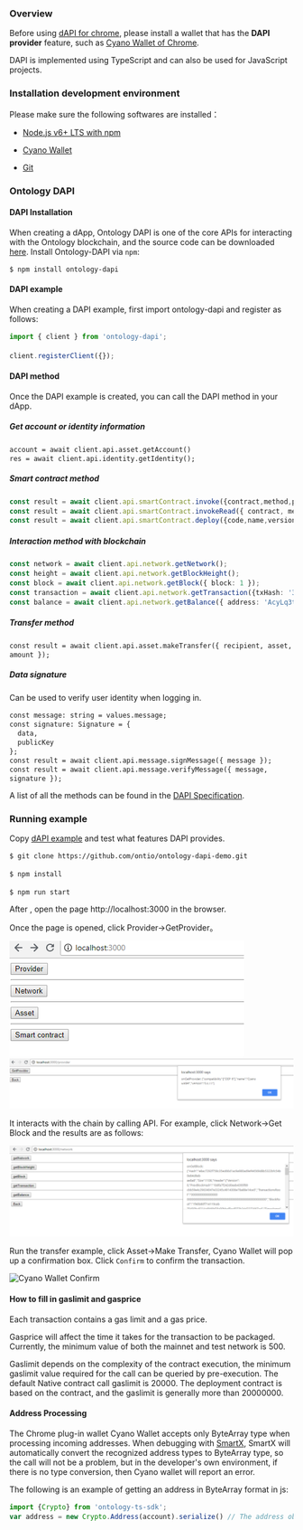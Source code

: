 


### Overview

Before using [dAPI for chrome](https://github.com/ontio/ontology-dapi), please install a wallet that has the **DAPI provider** feature, such as [Cyano Wallet of Chrome](https://github.com/ontio/cyano-wallet).

DAPI is implemented using TypeScript and can also be used for JavaScript projects.

### Installation development environment

Please make sure the following softwares are installed：

- [Node.js v6+ LTS with npm](https://nodejs.org/en/)

- [Cyano Wallet]( https://chrome.google.com/webstore/detail/ontology-web-wallet/dkdedlpgdmmkkfjabffeganieamfklkm)

- [Git](https://git-scm.com/)


### Ontology DAPI
#### DAPI Installation
When creating a dApp, Ontology DAPI is one of the core APIs for interacting with the Ontology blockchain, and the source code can be downloaded [here](https://github.com/ontio/ontology-dapi). Install Ontology-DAPI via ```npm```:

```
$ npm install ontology-dapi
```

#### DAPI example

When creating a DAPI example, first import ontology-dapi and register as follows:

```typescript
import { client } from 'ontology-dapi';

client.registerClient({});
```

#### DAPI method
Once the DAPI example is created, you can call the DAPI method in your dApp.

##### Get account or identity information

```
account = await client.api.asset.getAccount()
res = await client.api.identity.getIdentity();
```


##### Smart contract method
```typescript
const result = await client.api.smartContract.invoke({contract,method,parameters,gasPrice,gasLimit,requireIdentity});
const result = await client.api.smartContract.invokeRead({ contract, method, parameters });
const result = await client.api.smartContract.deploy({code,name,version,author,email,description,needStorage,gasPrice,gasLimit});
```

##### Interaction method with blockchain
```typescript
const network = await client.api.network.getNetwork();
const height = await client.api.network.getBlockHeight();
const block = await client.api.network.getBlock({ block: 1 });
const transaction = await client.api.network.getTransaction({txHash: '314e24e5bb0bd88852b2f13e673e5dcdfd53bdab909de8b9812644d6871bc05f'});
const balance = await client.api.network.getBalance({ address: 'AcyLq3tokVpkMBMLALVMWRdVJ83TTgBUwU' });
```
##### Transfer method
```
const result = await client.api.asset.makeTransfer({ recipient, asset, amount });
```

##### Data signature

Can be used to verify user identity when logging in.
```
const message: string = values.message;
const signature: Signature = {
  data,
  publicKey
};
const result = await client.api.message.signMessage({ message });
const result = await client.api.message.verifyMessage({ message, signature });
```

A list of all the methods can be found in the [DAPI Specification](https://github.com/backslash47/OEPs/blob/oep-dapp-api/OEP-6/OEP-6.mediawiki).


### Running example

Copy [dAPI example](https://github.com/ontio/ontology-dapi-demo) and test what features DAPI provides.

```
$ git clone https://github.com/ontio/ontology-dapi-demo.git

$ npm install

$ npm run start
```

After , open the page http://localhost:3000 in the browser. 

Once the page is opened, click Provider->GetProvider。

![dApp Demo Provider](https://raw.githubusercontent.com/ontio/documentation/master/docs/lib/images/dappdemofirstscreen.png)
![dApp Demo Get Provider](https://raw.githubusercontent.com/ontio/documentation/master/docs/lib/images/dappdemoregisterprovider.png)

It interacts with the chain by calling API. For example, click Network->Get Block and the results are as follows:

![dApp Demo getBlock](https://raw.githubusercontent.com/ontio/documentation/master/docs/lib/images/dappdemonetworkblock.png)

Run the transfer example, click Asset->Make Transfer, Cyano Wallet will pop up a confirmation box. Click ```Confirm``` to confirm the transaction.

![Cyano Wallet Confirm](https://raw.githubusercontent.com/ontio/documentation/master/docs/lib/images/demo.png)

#### How to fill in gaslimit and gasprice

Each transaction contains a gas limit and a gas price.

Gasprice will affect the time it takes for the transaction to be packaged. Currently, the minimum value of both the mainnet and test network is 500.

Gaslimit depends on the complexity of the contract execution, the minimum gaslimit value required for the call can be queried by pre-execution. The default Native contract call gaslimit is 20000. The deployment contract is based on the contract, and the gaslimit is generally more than 20000000.

#### Address Processing

The Chrome plug-in wallet Cyano Wallet accepts only ByteArray type when processing incoming addresses. When debugging with [SmartX](https://smartx.ont.io/#/), SmartX will automatically convert the recognized address types to ByteArray type, so the call will not be a problem, but in the developer's own environment, if there is no type conversion, then Cyano wallet will report an error.

The following is an example of getting an address in ByteArray format in js:

```javascript
import {Crypto} from 'ontology-ts-sdk';
var address = new Crypto.Address(account).serialize() // The address obtained here is the ByteArray format.
```
